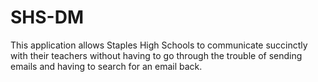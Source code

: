 # SHS-DM
This application allows Staples High Schools to communicate succinctly with their teachers without having to go through the trouble of sending emails and having to search for an email back. 
